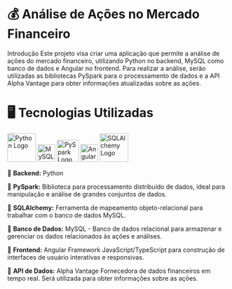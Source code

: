 # 💰  Análise de Ações no Mercado Financeiro
Introdução
Este projeto visa criar uma aplicação que permite a análise de ações do mercado financeiro, utilizando Python no backend, MySQL como banco de dados e Angular no frontend. Para realizar a análise, serão utilizadas as bibliotecas PySpark para o processamento de dados e a API Alpha Vantage para obter informações atualizadas sobre as ações.

# 🖥️ Tecnologias Utilizadas 
<img src="https://www.python.org/static/community_logos/python-logo.png" alt="Python Logo" width="65"> </b>  <img src="https://www.mysql.com/common/logos/mysql-logo.svg" alt="MySQL Logo" width="40"> <img src="https://upload.wikimedia.org/wikipedia/commons/thumb/f/f3/Apache_Spark_logo.svg/1200px-Apache_Spark_logo.svg.png" alt="PySpark Logo" width="50"> <img src="https://upload.wikimedia.org/wikipedia/commons/thumb/c/cf/Angular_full_color_logo.svg/1280px-Angular_full_color_logo.svg.png" alt="Angular Logo" width="40"> <img src="https://www.sqlalchemy.org/img/sqla_logo.png" alt="SQLAlchemy Logo" width="65">

🚀 <b>Backend:</b> Python

🚀 <b>PySpark:</b> Biblioteca para processamento distribuído de dados, ideal para manipulação e análise de grandes conjuntos de dados.
 
🚀 <b>SQLAlchemy:</b> Ferramenta de mapeamento objeto-relacional para trabalhar com o banco de dados MySQL.

🚀 <b>Banco de Dados:</b> MySQL - 
    Banco de dados relacional para armazenar e gerenciar os dados relacionados às ações e análises.

🚀 <b>Frontend:</b> Angular
Framework JavaScript/TypeScript para construção de interfaces de usuário interativas e responsivas.

🚀 <b>API de Dados:</b> Alpha Vantage
 Fornecedora de dados financeiros em tempo real. Será utilizada para obter informações sobre as ações.
